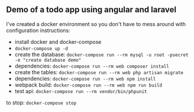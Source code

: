 ## Demo of a todo app using angular and laravel

I've created a docker environment so you don't have to mess around with configuration
instructions:
* install docker and docker-compose
* `docker-compose up -d`
* create the database: `docker-compose run --rm mysql -u root -psecret -e "create database demo"`
* dependencies: `docker-compose run --rm web composer install`
* create the tables: `docker-compose run --rm web php artisan migrate`
* dependencies: `docker-compose run --rm web npm install`
* webpack build: `docker-compose run --rm web npm run build`
* test api: `docker-compose run --rm vendor/bin/phpunit`

to stop:
`docker-compose stop`


